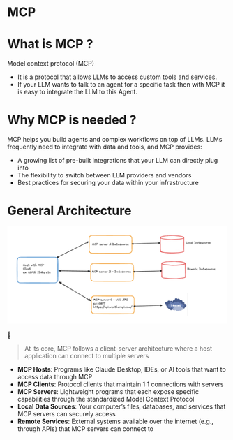 # MCP

# What is MCP ?

Model context protocol (MCP) 

- It is a protocol that allows LLMs to access custom tools and services.
- If your LLM wants to talk to an agent for a specific task then with MCP it is easy to integrate the LLM to this Agent.

# Why MCP is needed ?

MCP helps you build agents and complex workflows on top of LLMs. LLMs frequently need to integrate with data and tools, and MCP provides:

- A growing list of pre-built integrations that your LLM can directly plug into
- The flexibility to switch between LLM providers and vendors
- Best practices for securing your data within your infrastructure

# General Architecture

![image.png](./image.png)

<aside>
📖

> At its core, MCP follows a client-server architecture where a host application can connect to multiple servers
> 
</aside>

- **MCP Hosts**: Programs like Claude Desktop, IDEs, or AI tools that want to access data through MCP
- **MCP Clients**: Protocol clients that maintain 1:1 connections with servers
- **MCP Servers**: Lightweight programs that each expose specific capabilities through the standardized Model Context Protocol
- **Local Data Sources**: Your computer’s files, databases, and services that MCP servers can securely access
- **Remote Services**: External systems available over the internet (e.g., through APIs) that MCP servers can connect to
